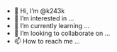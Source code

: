 - 👋 Hi, I’m @k243k
- 👀 I’m interested in ...
- 🌱 I’m currently learning ...
- 💞️ I’m looking to collaborate on ...
- 📫 How to reach me ...

<!---
k243k/k243k is a ✨ special ✨ repository because its `README.md` (this file) appears on your GitHub profile.
You can click the Preview link to take a look at your changes.
--->
